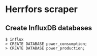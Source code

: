 # Herrfors scraper

## Create InfluxDB databases

```
$ influx
> CREATE DATABASE power_consumption;
> CREATE DATABASE power_production;
```
